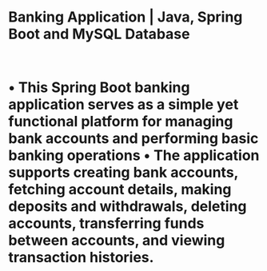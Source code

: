 
<h1>Banking Application | Java, Spring Boot and MySQL Database<h1><br>
•	This Spring Boot banking application serves as a simple yet functional platform for managing bank accounts and performing basic banking operations
•	The application supports creating bank accounts, fetching account details, making deposits and withdrawals, deleting accounts, transferring funds between accounts, and viewing transaction histories.
